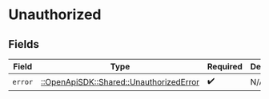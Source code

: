 # Unauthorized


## Fields

| Field                                                                               | Type                                                                                | Required                                                                            | Description                                                                         |
| ----------------------------------------------------------------------------------- | ----------------------------------------------------------------------------------- | ----------------------------------------------------------------------------------- | ----------------------------------------------------------------------------------- |
| `error`                                                                             | [::OpenApiSDK::Shared::UnauthorizedError](../../models/shared/unauthorizederror.md) | :heavy_check_mark:                                                                  | N/A                                                                                 |